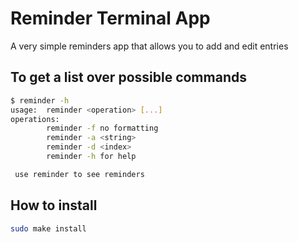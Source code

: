 # Reminder Terminal App

A very simple reminders app that allows you to add and edit entries

## To get a list over possible commands

```sh
$ reminder -h
usage:  reminder <operation> [...]
operations:
        reminder -f no formatting
        reminder -a <string>
        reminder -d <index>
        reminder -h for help

 use reminder to see reminders
```

## How to install

```sh
sudo make install
```
